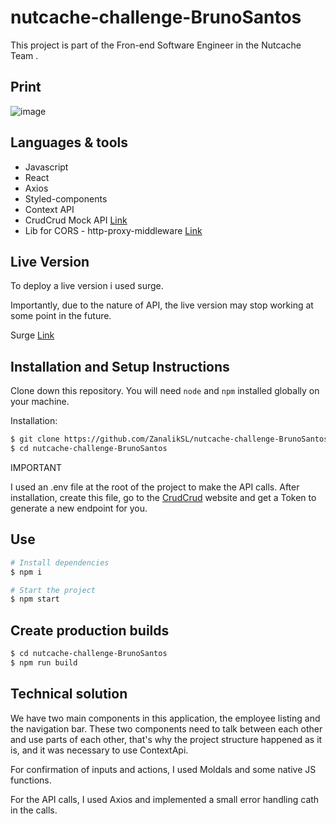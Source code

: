 # nutcache-challenge-BrunoSantos

This project is part of the Fron-end Software Engineer in the Nutcache Team . 

## Print

![image](https://user-images.githubusercontent.com/71197933/135949340-5b75e684-ca89-443d-ae7f-ca051eeedfde.png)

## Languages & tools

- Javascript
- React
- Axios
- Styled-components 
- Context API
- CrudCrud Mock API [Link](https://crudcrud.com/)
- Lib for CORS - http-proxy-middleware [Link](https://www.npmjs.com/package/http-proxy-middleware/v/0.19.1)

## Live Version

To deploy a live version i used surge.

Importantly, due to the nature of API, the live version may stop working at some point in the future.

Surge [Link](https://honorable-bomb.surge.sh/)

## Installation and Setup Instructions

Clone down this repository. You will need `node` and `npm` installed globally on your machine.  

Installation:

```bash
$ git clone https://github.com/ZanalikSL/nutcache-challenge-BrunoSantos.git
$ cd nutcache-challenge-BrunoSantos
```

IMPORTANT

I used an .env file at the root of the project to make the API calls. 
After installation, create this file, go to the [CrudCrud](https://crudcrud.com/) website and get a Token to generate a new endpoint for you.

## Use

```bash
# Install dependencies
$ npm i

# Start the project
$ npm start

```

## Create production builds

```bash
$ cd nutcache-challenge-BrunoSantos
$ npm run build
```

## Technical solution

We have two main components in this application, the employee listing and the navigation bar. 
These two components need to talk between each other and use parts of each other, that's why the project structure happened as it is, and it was necessary to use ContextApi.

For confirmation of inputs and actions, I used Moldals and some native JS functions.

For the API calls, I used Axios and implemented a small error handling cath in the calls.
